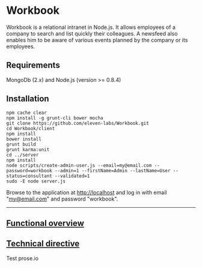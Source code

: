 Workbook
========

Workbook is a relational intranet in Node.js. It allows employees of a company to search and list quickly their colleagues. A newsfeed also enables him to be aware of various events planned by the company or its employees.

Requirements
------------

MongoDb (2.x) and Node.js (version >= 0.8.4)

Installation
------------

```
npm cache clear
npm install -g grunt-cli bower mocha
git clone https://github.com/eleven-labs/Workbook.git
cd Workbook/client
npm install
bower install
grunt build
grunt karma:unit
cd ../server
npm install
node scripts/create-admin-user.js --email=my@email.com --password=workbook --admin=1 --firstName=Admin --lastName=User --status=consultant --validated=1
sudo -E node server.js
```

Browse to the application at [http://localhost](http://localhost) and log in with email "my@email.com" and password "workbook".

----------

[Functional overview](https://github.com/eleven-labs/Workbook/issues/42)
---------------------

[Technical directive](https://github.com/eleven-labs/Workbook/issues/43)
---------------------

Test prose.io

